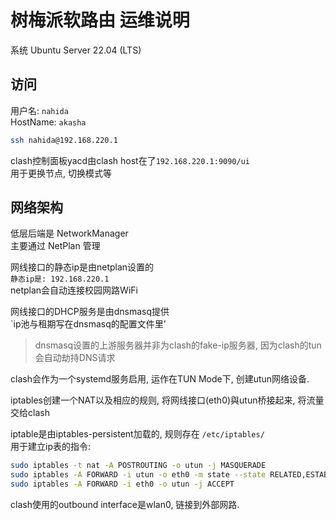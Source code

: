 # 树梅派软路由 运维说明

系统 Ubuntu Server 22.04 (LTS)

## 访问

用户名: `nahida`  
HostName: `akasha`  

```sh
ssh nahida@192.168.220.1
```

clash控制面板yacd由clash host在了`192.168.220.1:9090/ui`  
用于更换节点, 切换模式等  

## 网络架构

低层后端是 NetworkManager  
主要通过 NetPlan 管理  

网线接口的静态ip是由netplan设置的  
`静态ip是: 192.168.220.1`  
netplan会自动连接校园网路WiFi

网线接口的DHCP服务是由dnsmasq提供  
`ip池与租期写在dnsmasq的配置文件里'  

> dnsmasq设置的上游服务器并非为clash的fake-ip服务器, 因为clash的tun会自动劫持DNS请求

clash会作为一个systemd服务启用, 运作在TUN Mode下, 创建utun网络设备.  

iptables创建一个NAT以及相应的规则, 将网线接口(eth0)與utun桥接起来, 将流量交给clash  

iptable是由iptables-persistent加载的, 规则存在 `/etc/iptables/`  
用于建立ip表的指令:

```sh
sudo iptables -t nat -A POSTROUTING -o utun -j MASQUERADE
sudo iptables -A FORWARD -i utun -o eth0 -m state --state RELATED,ESTABLISHED -j ACCEPT  
sudo iptables -A FORWARD -i eth0 -o utun -j ACCEPT
```

clash使用的outbound interface是wlan0, 链接到外部网路.

